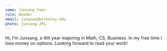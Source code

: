 ```yaml
---
name: Junsang Yoon
role: Reader
email: junyoon@berkeley.edu
photo: junsang.JPG
---
```


Hi, I’m Junsang, a 4th year majoring in Math, CS, Business. In my free time I lose money on options. Looking forward to read your work!